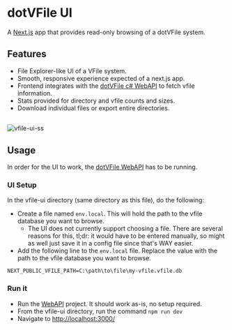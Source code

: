 # dotVFile UI

A [Next.js](https://nextjs.org) app that provides read-only browsing of a dotVFile system.

## Features

- File Explorer-like UI of a VFile system.
- Smooth, responsive experience expected of a next.js app.
- Frontend integrates with the [dotVFile c# WebAPI](https://github.com/wdorsey/dotVFile/tree/master/dotVFile.WebAPI) to fetch vfile information.
- Stats provided for directory and vfile counts and sizes.
- Download individual files or export entire directories.

##

![vfile-ui-ss](https://github.com/user-attachments/assets/a1a79ebc-e025-410e-ab8b-51b80629a031)

## Usage

In order for the UI to work, the [dotVFile WebAPI](https://github.com/wdorsey/dotVFile/tree/master/dotVFile.WebAPI) has to be running.

### UI Setup

In the vfile-ui directory (same directory as this file), do the following:

- Create a file named `env.local`. This will hold the path to the vfile database you want to browse.
  - The UI does not currently support choosing a file. There are several reasons for this, tl;dr: it would have to be entered manually, so might as well just save it in a config file since that's WAY easier.
- Add the following line to the `env.local` file. Replace the value with the path to the vfile database you want to browse.

```env
NEXT_PUBLIC_VFILE_PATH=C:\path\to\file\my-vfile.vfile.db
```

### Run it

- Run the [WebAPI](https://github.com/wdorsey/dotVFile/tree/master/dotVFile.WebAPI) project. It should work as-is, no setup required.
- From the vfile-ui directory, run the command `npm run dev`
- Navigate to [http://localhost:3000/](http://localhost:3000/)
